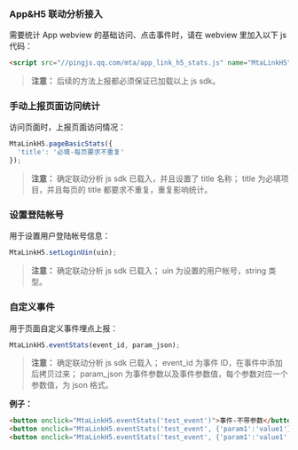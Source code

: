 ### App&H5 联动分析接入
需要统计 App webview 的基础访问、点击事件时，请在 webview 里加入以下 js 代码：
```html
<script src="//pingjs.qq.com/mta/app_link_h5_stats.js" name="MtaLinkH5"></script>
```
>**注意：**
>后续的方法上报都必须保证已加载以上 js sdk。

### 手动上报页面访问统计

访问页面时，上报页面访问情况：

```js
MtaLinkH5.pageBasicStats({
  'title': '必填-每页要求不重复'
});
```
>**注意：**
>确定联动分析 js sdk 已载入，并且设置了 title 名称；
>title 为必填项目，并且每页的 title 都要求不重复，重复影响统计。

### 设置登陆帐号
用于设置用户登陆帐号信息：

```js
MtaLinkH5.setLoginUin(uin);
```
>**注意：**
>确定联动分析 js sdk 已载入；
>uin 为设置的用户帐号，string 类型。

### 自定义事件
用于页面自定义事件埋点上报：

```js
MtaLinkH5.eventStats(event_id, param_json);
```

>**注意：**
>确定联动分析 js sdk 已载入；
>event_id 为事件 ID，在事件中添加后拷贝过来；
>param_json 为事件参数以及事件参数值，每个参数对应一个参数值，为 json 格式。

**例子：**
```html
<button onclick="MtaLinkH5.eventStats('test_event')">事件-不带参数</button>
<button onclick="MtaLinkH5.eventStats('test_event', {'param1':'value1'})">事件-单个参数</button>
<button onclick="MtaLinkH5.eventStats('test_event', {'param1':'value1','param2':'value2'})">事件-多个参数-参数建议最多不超过5个</button>
```